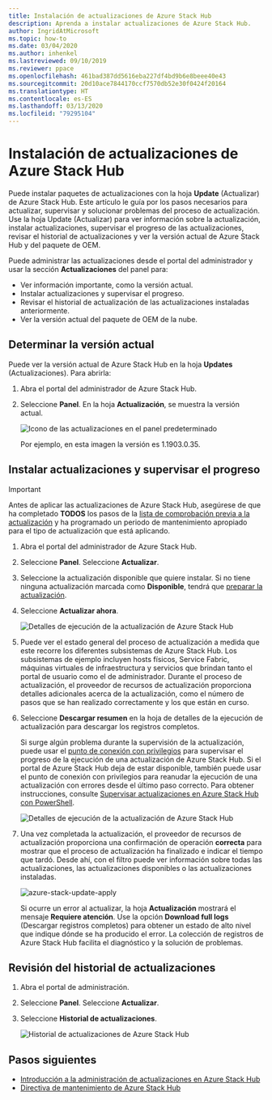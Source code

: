 ```yaml
---
title: Instalación de actualizaciones de Azure Stack Hub
description: Aprenda a instalar actualizaciones de Azure Stack Hub.
author: IngridAtMicrosoft
ms.topic: how-to
ms.date: 03/04/2020
ms.author: inhenkel
ms.lastreviewed: 09/10/2019
ms.reviewer: ppace
ms.openlocfilehash: 461bad387dd5616eba227df4bd9b6e8beee40e43
ms.sourcegitcommit: 20d10ace7844170ccf7570db52e30f0424f20164
ms.translationtype: HT
ms.contentlocale: es-ES
ms.lasthandoff: 03/13/2020
ms.locfileid: "79295104"
---
```

# <a name="install-azure-stack-hub-updates"></a>Instalación de actualizaciones de Azure Stack Hub

Puede instalar paquetes de actualizaciones con la hoja **Update** (Actualizar) de Azure Stack Hub. Este artículo le guía por los pasos necesarios para actualizar, supervisar y solucionar problemas del proceso de actualización. Use la hoja Update (Actualizar) para ver información sobre la actualización, instalar actualizaciones, supervisar el progreso de las actualizaciones, revisar el historial de actualizaciones y ver la versión actual de Azure Stack Hub y del paquete de OEM.

Puede administrar las actualizaciones desde el portal del administrador y usar la sección **Actualizaciones** del panel para:

- Ver información importante, como la versión actual.
- Instalar actualizaciones y supervisar el progreso.
- Revisar el historial de actualización de las actualizaciones instaladas anteriormente.
- Ver la versión actual del paquete de OEM de la nube.

## <a name="determine-the-current-version"></a>Determinar la versión actual

Puede ver la versión actual de Azure Stack Hub en la hoja **Updates** (Actualizaciones). Para abrirla:

1.  Abra el portal del administrador de Azure Stack Hub.

2.  Seleccione **Panel**. En la hoja **Actualización**, se muestra la versión actual.

    ![Icono de las actualizaciones en el panel predeterminado](./media/azure-stack-update-apply/image1.png)

    Por ejemplo, en esta imagen la versión es 1.1903.0.35.

## <a name="install-updates-and-monitor-progress"></a>Instalar actualizaciones y supervisar el progreso

> [!Important]
> Antes de aplicar las actualizaciones de Azure Stack Hub, asegúrese de que ha completado **TODOS** los pasos de la [lista de comprobación previa a la actualización](release-notes-checklist.md) y ha programado un periodo de mantenimiento apropiado para el tipo de actualización que está aplicando.

1. Abra el portal del administrador de Azure Stack Hub.

2. Seleccione **Panel**. Seleccione **Actualizar**.

3. Seleccione la actualización disponible que quiere instalar. Si no tiene ninguna actualización marcada como **Disponible**, tendrá que [preparar la actualización](azure-stack-update-prepare-package.md).

4. Seleccione **Actualizar ahora**.

    ![Detalles de ejecución de la actualización de Azure Stack Hub](./media/azure-stack-update-apply/image2.png)

5. Puede ver el estado general del proceso de actualización a medida que este recorre los diferentes subsistemas de Azure Stack Hub. Los subsistemas de ejemplo incluyen hosts físicos, Service Fabric, máquinas virtuales de infraestructura y servicios que brindan tanto el portal de usuario como el de administrador. Durante el proceso de actualización, el proveedor de recursos de actualización proporciona detalles adicionales acerca de la actualización, como el número de pasos que se han realizado correctamente y los que están en curso.

6. Seleccione **Descargar resumen** en la hoja de detalles de la ejecución de actualización para descargar los registros completos.

    Si surge algún problema durante la supervisión de la actualización, puede usar el [punto de conexión con privilegios](https://docs.microsoft.com/azure-stack/operator/azure-stack-privileged-endpoint) para supervisar el progreso de la ejecución de una actualización de Azure Stack Hub. Si el portal de Azure Stack Hub deja de estar disponible, también puede usar el punto de conexión con privilegios para reanudar la ejecución de una actualización con errores desde el último paso correcto. Para obtener instrucciones, consulte [Supervisar actualizaciones en Azure Stack Hub con PowerShell](azure-stack-update-monitor.md).

    ![Detalles de ejecución de la actualización de Azure Stack Hub](./media/azure-stack-update-apply/image3.png)

7. Una vez completada la actualización, el proveedor de recursos de actualización proporciona una confirmación de operación **correcta** para mostrar que el proceso de actualización ha finalizado e indicar el tiempo que tardó. Desde ahí, con el filtro puede ver información sobre todas las actualizaciones, las actualizaciones disponibles o las actualizaciones instaladas.

    ![azure-stack-update-apply](./media/azure-stack-update-apply/image4.png)

    Si ocurre un error al actualizar, la hoja **Actualización** mostrará el mensaje **Requiere atención**. Use la opción **Download full logs** (Descargar registros completos) para obtener un estado de alto nivel que indique dónde se ha producido el error. La colección de registros de Azure Stack Hub facilita el diagnóstico y la solución de problemas.

## <a name="review-update-history"></a>Revisión del historial de actualizaciones

1. Abra el portal de administración.

2. Seleccione **Panel**. Seleccione **Actualizar**.

3. Seleccione **Historial de actualizaciones**.

    ![Historial de actualizaciones de Azure Stack Hub](./media/azure-stack-update-apply/image7.png)

## <a name="next-steps"></a>Pasos siguientes

-   [Introducción a la administración de actualizaciones en Azure Stack Hub](https://docs.microsoft.com/azure-stack/operator/azure-stack-updates)  
-   [Directiva de mantenimiento de Azure Stack Hub](https://docs.microsoft.com/azure-stack/operator/azure-stack-servicing-policy)  
